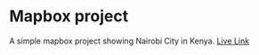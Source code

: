 # Mapbox project

A simple mapbox project showing Nairobi City in Kenya.
[Live Link](https://niklus.github.io/mapbox-project/)
